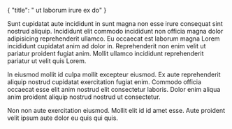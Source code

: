 {
  "title": " ut laborum irure ex do"
}

Sunt cupidatat aute incididunt in sunt magna non esse irure consequat sint nostrud aliquip. Incididunt elit commodo incididunt non officia magna dolor adipisicing reprehenderit ullamco. Eu occaecat est laborum magna Lorem incididunt cupidatat anim ad dolor in. Reprehenderit non enim velit ut pariatur proident fugiat anim. Mollit ullamco incididunt reprehenderit pariatur ut velit quis Lorem.

In eiusmod mollit id culpa mollit excepteur eiusmod. Ex aute reprehenderit aliquip nostrud cupidatat exercitation fugiat enim. Commodo officia occaecat esse elit anim nostrud elit consectetur laboris. Dolor enim aliqua anim proident aliquip nostrud nostrud ut consectetur.

Non non aute exercitation eiusmod. Mollit elit id id amet esse. Aute proident velit ipsum aute dolor eu quis qui quis.